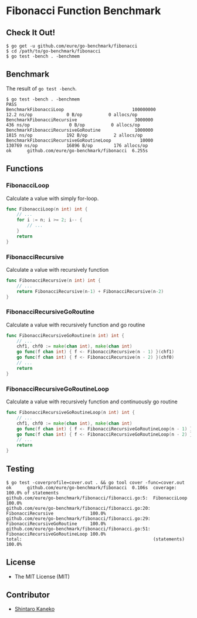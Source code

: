 # Fibonacci Function Benchmark

## Check It Out!

```
$ go get -u github.com/eure/go-benchmark/fibonacci
$ cd /path/to/go-benchmark/fibonacci
$ go test -bench . -benchmem
```


## Benchmark

The result of `go test -bench`.

```
$ go test -bench . -benchmem
PASS
BenchmarkFibonacciLoop                          100000000               12.2 ns/op             0 B/op          0 allocs/op
BenchmarkFibonacciRecursive                      3000000               436 ns/op               0 B/op          0 allocs/op
BenchmarkFibonacciRecursiveGoRoutine             1000000              1815 ns/op             192 B/op          2 allocs/op
BenchmarkFibonacciRecursiveGoRoutineLoop           10000            130769 ns/op           16896 B/op        176 allocs/op
ok      github.com/eure/go-benchmark/fibonacci  6.255s
```


## Functions

### FibonacciLoop

Calculate a value with simply for-loop.

```go
func FibonacciLoop(n int) int {
	// ...
	for i := n; i >= 2; i-- {
		// ...
	}
	return
}
```

### FibonacciRecursive

Calculate a value with recursively function

```go
func FibonacciRecursive(n int) int {
	// ...
	return FibonacciRecursive(n-1) + FibonacciRecursive(n-2)
}
```

### FibonacciRecursiveGoRoutine

Calculate a value with recursively function and go routine

```go
func FibonacciRecursiveGoRoutine(n int) int {
	// ...
	chf1, chf0 := make(chan int), make(chan int)
	go func(f chan int) { f <- FibonacciRecursive(n - 1) }(chf1)
	go func(f chan int) { f <- FibonacciRecursive(n - 2) }(chf0)
	// ...
	return
}
```

### FibonacciRecursiveGoRoutineLoop

Calculate a value with recursively function and continuously go routine

```go
func FibonacciRecursiveGoRoutineLoop(n int) int {
	// ...
	chf1, chf0 := make(chan int), make(chan int)
	go func(f chan int) { f <- FibonacciRecursiveGoRoutineLoop(n - 1) }(chf1)
	go func(f chan int) { f <- FibonacciRecursiveGoRoutineLoop(n - 2) }(chf0)
	// ...
	return
}
```

## Testing

```
$ go test -coverprofile=cover.out . && go tool cover -func=cover.out
ok      github.com/eure/go-benchmark/fibonacci  0.106s  coverage: 100.0% of statements
github.com/eure/go-benchmark/fibonacci/fibonacci.go:5:  FibonacciLoop                   100.0%
github.com/eure/go-benchmark/fibonacci/fibonacci.go:20: FibonacciRecursive              100.0%
github.com/eure/go-benchmark/fibonacci/fibonacci.go:29: FibonacciRecursiveGoRoutine     100.0%
github.com/eure/go-benchmark/fibonacci/fibonacci.go:51: FibonacciRecursiveGoRoutineLoop 100.0%
total:                                                  (statements)                    100.0%
```

## License

- The MIT License (MIT)

## Contributor

- [Shintaro Kaneko](https://github.com/kaneshin)

